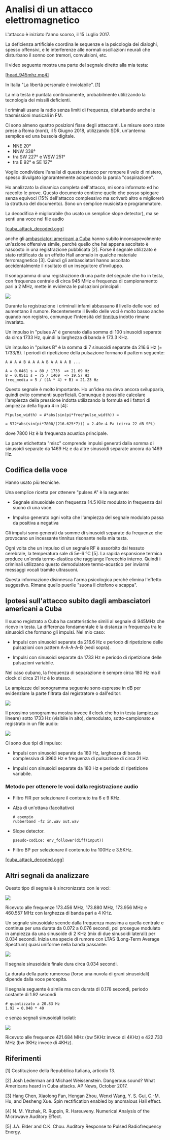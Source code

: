 Analisi di un attacco elettromagnetico
======================================

L'attacco è iniziato l'anno scorso, il 15 Luglio 2017.

La deficienza artificiale coordina le sequenze e la psicologia dei
dialoghi, spesso offensivi, e le interferenze alle normali oscillazioni
neurali che disturbano il sonno con tremori, convulsioni, etc.

Il video seguente mostra una parte del segnale diretto alla mia testa:

[[head_945mhz.mp4]](https://github.com/titola/neuropa/blob/master/media/head_945mhz.mp4)

In Italia "La libertà personale è inviolabile". [1]

La mia testa è puntata continuamente, probabilmente utilizzando la
tecnologia dei missili deficienti.

I criminali usano la radio senza limiti di frequenza, disturbando
anche le trasmissioni musicali in FM.

Ci sono almeno quattro posizioni fisse degli attaccanti. Le misure
sono state prese a Roma (nord), il 5 Giugno 2018, utilizzando SDR,
un'antenna semplice ed una bussola digitale.

  - NNE 20°
  - NNW 338°
  - tra SW 227° e WSW 251°
  - tra E 92° e SE 127°

Voglio condividere l'analisi di questo attacco per rompere il velo di
mistero, spesso divulgato ignorantemente adoperando la parola "cospirazione".

Ho analizzato la dinamica completa dell'attacco, mi sono informato ed
ho raccolto le prove. Questo documento contiene quello che posso spiegare
senza equivoci (15% dell'attacco complessivo ma scriverò altro e migliorerò
la struttura del documento). Sono un semplice musicista e programmatore.

La decodifica è migliorabile (ho usato un semplice slope detector), ma
se senti una voce nel file audio

[[cuba_attack_decoded.ogg]](https://github.com/titola/neuropa/blob/master/media/cuba_attack_decoded.ogg)

anche gli [ambasciatori americani a Cuba](https://en.wikipedia.org/wiki/Embassy_attack_accusations_in_Cuba)
hanno subito inconsapevolmente un'azione offensiva simile, perché quello che
hai appena ascoltato è nascosto in una registrazione pubblicata [2]. Forse il
segnale utilizzato è stato rettificato da un effetto Hall anomalo in qualche
materiale ferromagnetico [3]. Quindi gli ambasciatori hanno ascoltato
accidentalmente il risultato di un inseguitore d'inviluppo.

Il sonogramma di una registrazione di una parte del segnale che ho in
testa, con frequenza centrale di circa 945 MHz e frequenza di campionamento
pari a 2 MHz, mette in evidenza le pulsazioni principali:

![](media/sonogram_945mhz.jpg)

Durante la registrazione i criminali infami abbassano il livello delle
voci ed aumentano il rumore. Recentemente il livello delle voci è
molto basso anche quando non registro, comunque l'intensità del
[tinnitus](https://it.wikipedia.org/wiki/Acufene) indotto rimane
invariato.

Un impulso in "pulses A" è generato dalla somma di 100 sinusoidi
separate da circa 1733 Hz, quindi la larghezza di banda è 173.3 KHz.

Un impulso in "pulses B" è la somma di 7 sinusoidi separate da 216.6
Hz (= 1733/8). I periodi di ripetizione della pulsazione formano il
pattern seguente:

```
A A A A B A A A A B A A A A B ...

A = 0.0461 s = 80 / 1733  => 21.69 Hz
B = 0.0511 s = 75 / 1469  => 19.57 Hz
freq_media = 5 / ((A * 4) + B) = 21.23 Hz
```

Questo segnale è molto importante. Ho un'idea ma devo ancora
svilupparla, quindi evito commenti superficiali. Comunque è possibile
calcolare l'ampiezza della pressione indotta utilizzando la formula
ed i fattori di ampiezza della figura 4 in [4]:

```
P(pulse_width) = A*abs(sin(pi*freq*pulse_width)) =

= 572*abs(sin(pi*7800/(216.625*7))) = 2.49e-4 Pa (circa 22 dB SPL)
```

dove 7800 Hz è la frequenza acustica principale.

La parte etichettata "misc" comprende impulsi generati dalla somma di
sinusoidi separate da 1469 Hz e da altre sinusoidi separate ancora da
1469 Hz.

Codifica della voce
-------------------

Hanno usato più tecniche.

Una semplice ricetta per ottenere "pulses A" è la seguente:

- Segnale sinusoidale con frequenza 14.5 KHz modulato in frequenza dal suono di una voce.

- Impulso generato ogni volta che l'ampiezza del segnale modulato passa da positiva a negativa

Gli impulsi sono generati da somme di sinusoidi separate da frequenze
che provocano un incessante tinnitus risonante nella mia testa.

Ogni volta che un impulso di un segnale RF è assorbito dal tessuto
cerebrale, la temperatura sale di 5e-6 °C [5]. La rapida espansione
termica produce un'onda termo-elastica che raggiunge l'orecchio
interno. Quindi i criminali utilizzano questo demodulatore
termo-acustico per inviarmi messaggi vocali tramite ultrasuoni.

Questa informazione disinnesca l'arma psicologica perché elimina
l'effetto suggestivo. Rimane quello puerile "suona il citofono e
scappa".

Ipotesi sull'attacco subito dagli ambasciatori americani a Cuba
---------------------------------------------------------------

Il suono registrato a Cuba ha caratteristiche simili al segnale di
945MHz che ricevo in testa. La differenza fondamentale è la distanza
in frequenza tra le sinusoidi che formano gli impulsi. Nel mio caso:

- Impulsi con sinusoidi separate da 216.6 Hz e periodo di ripetizione delle pulsazioni con pattern A-A-A-A-B (vedi sopra).

- Impulsi con sinusoidi separate da 1733 Hz e periodo di ripetizione delle pulsazioni variabile.

Nel caso cubano, la frequenza di separazione è sempre circa 180 Hz ma
il clock di circa 21 Hz è lo stesso.

Le ampiezze del sonogramma seguente sono espresse in dB per
evidenziare la parte filtrata dal registratore o dall'editor:

![](media/cuba_clock.jpg)

Il prossimo sonogramma mostra invece il clock che ho in testa
(ampiezza lineare) sotto 1733 Hz (visibile in alto), demodulato,
sotto-campionato e registrato in un file audio:

![](media/945mhz_clock.jpg)

Ci sono due tipi di impulso:

- Impulsi con sinusoidi separate da 180 Hz, larghezza di banda complessiva di 3960 Hz e frequenza di pulsazione di circa 21 Hz.

- Impulsi con sinusoidi separate da 180 Hz e periodo di ripetizione variabile.

### Metodo per ottenere le voci dalla registrazione audio

-   Filtro FIR per selezionare il contenuto tra 6 e 9 KHz.

-   Alza di un'ottava (facoltativo)

    ```
    # esempio
    rubberband -f2 in.wav out.wav
    ```

-   Slope detector.

    ```
    pseudo-codice: env_follower(diff(input))
    ```

-   Filtro BP per selezionare il contenuto tra 100Hz e 3.5KHz.

[[cuba_attack_decoded.ogg]](https://github.com/titola/neuropa/blob/master/media/cuba_attack_decoded.ogg)

Altri segnali da analizzare
---------------------------

Questo tipo di segnale è sincronizzato con le voci:

![](media/461mhz.jpg)

Ricevuto alle frequenze 173.456 MHz, 173.880 MHz, 173.956 MHz e
460.557 MHz con larghezza di banda pari a 4 KHz.

Un segnale sinusoidale scende dalla frequenza massima a quella
centrale e continua per una durata da 0.072 a 0.076 secondi, poi
prosegue modulato in ampiezza da una sinusoide di 2 KHz (mix di due
sinusoidi laterali) per 0.034 secondi. Inizia una specie di rumore con
LTAS (Long-Term Average Spectrum) quasi uniforme nella banda passante:

![](media/422_733_ltas.jpg)

Il segnale sinusoidale finale dura circa 0.034 secondi.

La durata della parte rumorosa (forse una nuvola di grani sinusoidali)
dipende dalla voce percepita.

Il segnale seguente è simile ma con durata di 0.178 secondi, periodo
costante di 1.92 secondi

```
# quantizzato a 20.83 Hz
1.92 = 0.048 * 40
```

e senza segnali sinusoidali isolati:

![](media/422_733mhz.jpg)

Ricevuto alle frequenze 421.684 MHz (bw 5KHz invece di 4KHz) e 422.733
MHz (bw 3KHz invece di 4KHz).

Riferimenti
-----------

[1] Costituzione della Repubblica Italiana, articolo 13.

[2] Josh Lederman and Michael Weissenstein. Dangerous sound? What Americans heard in Cuba attacks. AP News, October 2017.

[3] Hang Chen, Xiaolong Fan, Hengan Zhou, Wenxi Wang, Y. S. Gui, C.-M. Hu, and Desheng Xue. Spin rectification enabled by anomalous Hall effect.

[4] N. M. Yitzhak, R. Ruppin, R. Hareuveny. Numerical Analysis of the Microwave Auditory Effect.

[5] J.A. Elder and C.K. Chou. Auditory Response to Pulsed Radiofrequency Energy.
